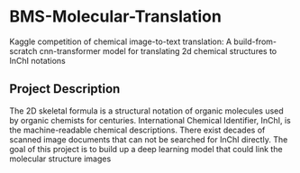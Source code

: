 # BMS-Molecular-Translation
Kaggle competition of chemical image-to-text translation: A build-from-scratch cnn-transformer model for translating 2d chemical structures to InChI notations
## Project Description
The 2D skeletal formula is a structural notation of organic molecules used by organic chemists for centuries. International Chemical Identifier, InChI, is the machine-readable chemical descriptions. There exist decades of scanned image documents that can not be searched for InChI directly. The goal of this project is to build up a deep learning model that could link the molecular structure images 
